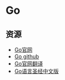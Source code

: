 # Go

## 资源

* [Go官网](https://golang.google.cn/)
* [Go github](https://github.com/golang/go)
* [Go官网翻译](https://go-zh.org/)
* [Go语言圣经中文版](https://books.mlog.club/gopl/)
